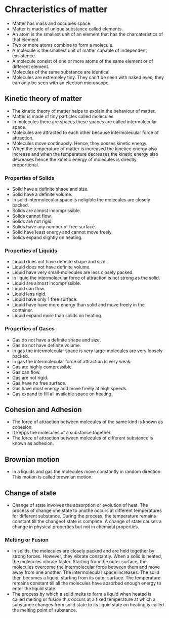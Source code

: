 # Chracteristics of matter 
- Matter has mass and occupies space.
- Matter is made of unique substance called elements.
- An atom is the smallest unit of an element that has the charcateristics of that element.
- Two or more atoms combine to form a molecule.
- A molecule is the smallest unit of matter capable of independent exsistence. 
- A molecule consist of one or more atoms of the same element or of different element.
- Molecules of the same substance are identical.
- Molecules are extremeley tiny. They can't be seen with naked eyes; they can only be seen with an electron microscope.
## Kinetic theory of matter 
- The kinetic theory of matter helps to explain the behaviour of matter.
- Matter is made of tiny particles called molecules 
- In molecules there are spaces these spaces are called intermolecular space.
- Molecules are attracted to each other because intermolecular force of attraction.
- Molecules move continuosly. Hence, they posses kinetic energy.
- When the temperature of matter is increased the kinetice energy also increase and when the temperature decreases the kinetic energy also decreases hence the kinetic energy of molecules is directly proportional.
### Properties of Solids
- Solid have a definite shaoe and size.
- Solid have a definite volume.
- In solid intermolecular space is neligible the molecules are closely packed.
- Solids are almost incomprissible.
- Solids cannot flow.
- Solids are not rigid.
- Solids have any number of free surface.
- Solid have least energy and cannot move freely.
- Solids expand slightly on heating.
### Properties of Liquids 
- Liquid does not have definite shape and size.
- Liquid does not have definite volume.
- Liquid have very small-molecules are less closely packed.
- In liquid the intermolecular force of attraction is not strong as the solid.
- Liquid are almost incomprissible.
- Liquid can flow.
- Liquid less rigid.
- Liquid have only 1 free surface.
- Liquid have have more energy than solid and move freely in the container.
- Liquid expand more than solids on heating.
### Properties of Gases
- Gas do not have a definite shape and size.
- Gas do not have definite volume.
- In gas the intermolecular space is very large-molecules are very loosely packed.
- In gas the intermolecular force of attraction is very weak.
- Gas are highly compressible.
- Gas can flow.
- Gas are not rigid.
- Gas have no free surface.
- Gas have most energy and move freely at high speeds.
- Gas expand to fill all available space on heating.
## Cohesion and Adhesion
- The force of attraction between molecules of the same kind is known as cohesion. 
- It kepps the molecules of a substance together.
- The force of attraction between molecules of different substance is known as adhesion. 
## Brownian motion 
- In a liquids and gas the molecules move constantly in random direction. This motion is called brownian motion.
## Change of state 
* Change of state involves the  absorption or evolution of heat. The process of change one state to anothe occurs at different temperatures 
for different substance. During the process, the temperature remains constant till the changeof state is complete. A change of state causes a change in physical properties but not in chemical properties.
### Melting or Fusion
* In solids, the molecules are closely packed and are held together by 
strong forces. However, they vibrate constantly. When a solid is heated,
the molecules vibrate faster. Starting from the outer surface, the molecules overcome the intermolecular force between them and move away from one another. The intermolecular space increases. The solid then becomes a liquid, starting from its outer surface. The temperature remains constant till all the molecules have absorbed enough energy to
enter the liquid state.
* The process by which a solid melts to form a liquid when heated is called melting or fusion this occurs at a fixed temperature at which a substance changes from solid state to its liquid state on heating is called the melting point of substance. 
